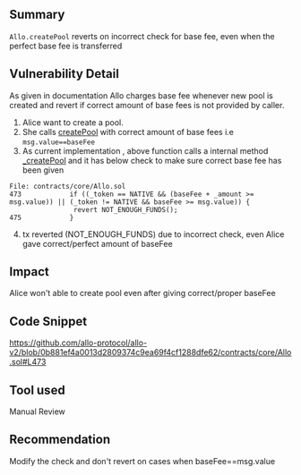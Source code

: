## Summary
`Allo.createPool` reverts on incorrect check for base fee, even when the perfect base fee is transferred 
## Vulnerability Detail
As given in documentation Allo charges base fee whenever new pool is created and revert if correct amount of base fees is not provided by caller.
1. Alice want to create a pool.
2. She calls [createPool](https://github.com/allo-protocol/allo-v2/blob/0b881ef4a0013d2809374c9ea69f4cf1288dfe62/contracts/core/Allo.sol#L174) with correct amount of base fees i.e `msg.value==baseFee`
3. As current implementation , above function calls a internal method [_createPool](https://github.com/allo-protocol/allo-v2/blob/0b881ef4a0013d2809374c9ea69f4cf1288dfe62/contracts/core/Allo.sol#L415) and it has below check to make sure correct base fee has been given
```solidity
File: contracts/core/Allo.sol
473            if ((_token == NATIVE && (baseFee + _amount >= msg.value)) || (_token != NATIVE && baseFee >= msg.value)) {
                revert NOT_ENOUGH_FUNDS();
475            }
``` 
4. tx reverted (NOT_ENOUGH_FUNDS) due to incorrect check, even Alice gave correct/perfect amount of baseFee

## Impact
Alice won't able to create pool even after giving correct/proper baseFee
## Code Snippet
https://github.com/allo-protocol/allo-v2/blob/0b881ef4a0013d2809374c9ea69f4cf1288dfe62/contracts/core/Allo.sol#L473
## Tool used

Manual Review

## Recommendation

Modify the check and don't revert on cases when baseFee==msg.value